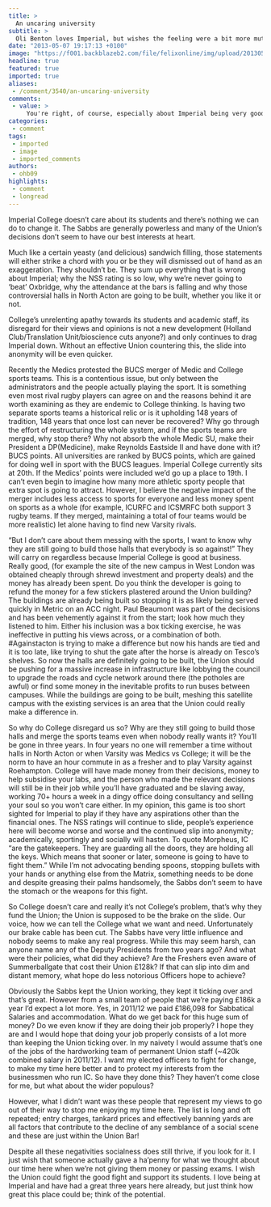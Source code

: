 ```yaml
---
title: >
  An uncaring university
subtitle: >
  Oli Benton loves Imperial, but wishes the feeling were a bit more mutual
date: "2013-05-07 19:17:13 +0100"
image: "https://f001.backblazeb2.com/file/felixonline/img/upload/201305072017-tna08-webbenton.jpg"
headline: true
featured: true
imported: true
aliases:
 - /comment/3540/an-uncaring-university
comments:
 - value: >
     You're right, of course, especially about Imperial being very good at business. The main problem is that we are here for only a few years, and so none of us gets sufficiently invested in the "student experience" to make enough of a fuss about it; a problem which is exacerbated by the fact that Imperial students are pretty much the most apathetic and conservative in the country. The Sabbatical positions were probably meaningful once, but now they exist as an answer to the question "Give an example of a time when you showed leadership qualities," in Consultancy interviews. The best we can hope for is that application rates will drop significantly after the Acton halls come into use.,Thats the responsibility of the Union Council (and generally the student body I guess),This is probably one of the best written articles I've ever read in Felix, and for the most part I totally agree, especially with the final paragraph - I love it here, have a large and friendly social circle, enjoy my Wednesday nights &amp; weekends w
categories:
 - comment
tags:
 - imported
 - image
 - imported_comments
authors:
 - ohb09
highlights:
 - comment
 - longread
---
```


Imperial College doesn’t care about its students and there’s nothing we can do to change it. The Sabbs are generally powerless and many of the Union’s decisions don’t seem to have our best interests at heart.

Much like a certain yeasty (and delicious) sandwich filling, those statements will either strike a chord with you or be they will dismissed out of hand as an exaggeration. They shouldn’t be. They sum up everything that is wrong about Imperial; why the NSS rating is so low, why we’re never going to ‘beat’ Oxbridge, why the attendance at the bars is falling and why those controversial halls in North Acton are going to be built, whether you like it or not.

College’s unrelenting apathy towards its students and academic staff, its disregard for their views and opinions is not a new development (Holland Club/Translation Unit/bioscience cuts anyone?) and only continues to drag Imperial down. Without an effective Union countering this, the slide into anonymity will be even quicker.

Recently the Medics protested the BUCS merger of Medic and College sports teams. This is a contentious issue, but only between the administrators and the people actually playing the sport. It is something even most rival rugby players can agree on and the reasons behind it are worth examining as they are endemic to College thinking. Is having two separate sports teams a historical relic or is it upholding 148 years of tradition, 148 years that once lost can never be recovered? Why go through the effort of restructuring the whole system, and if the sports teams are merged, why stop there? Why not absorb the whole Medic SU, make their President a DP(Medicine), make Reynolds Eastside II and have done with it? BUCS points. All universities are ranked by BUCS points, which are gained for doing well in sport with the BUCS leagues. Imperial College currently sits at 20th. If the Medics’ points were included we’d go up a place to 19th. I can’t even begin to imagine how many more athletic sporty people that extra spot is going to attract. However, I believe the negative impact of the merger includes less access to sports for everyone and less money spent on sports as a whole (for example, ICURFC and ICSMRFC both support 3 rugby teams. If they merged, maintaining a total of four teams would be more realistic) let alone having to find new Varsity rivals.

“But I don’t care about them messing with the sports, I want to know why they are still going to build those halls that everybody is so against!” They will carry on regardless because Imperial College is good at business. Really good, (for example the site of the new campus in West London was obtained cheaply through shrewd investment and property deals) and the money has already been spent. Do you think the developer is going to refund the money for a few stickers plastered around the Union building? The buildings are already being built so stopping it is as likely being served quickly in Metric on an ACC night. Paul Beaumont was part of the decisions and has been vehemently against it from the start; look how much they listened to him. Either his inclusion was a box ticking exercise, he was ineffective in putting his views across, or a combination of both. #Againstacton is trying to make a difference but now his hands are tied and it is too late, like trying to shut the gate after the horse is already on Tesco’s shelves. So now the halls are definitely going to be built, the Union should be pushing for a massive increase in infrastructure like lobbying the council to upgrade the roads and cycle network around there (the potholes are awful) or find some money in the inevitable profits to run buses between campuses. While the buildings are going to be built, meshing this satellite campus with the existing services is an area that the Union could really make a difference in.

So why do College disregard us so? Why are they still going to build those halls and merge the sports teams even when nobody really wants it? You’ll be gone in three years. In four years no one will remember a time without halls in North Acton or when Varsity was Medics vs College; it will be the norm to have an hour commute in as a fresher and to play Varsity against Roehampton. College will have made money from their decisions, money to help subsidise your labs, and the person who made the relevant decisions will still be in their job while you’ll have graduated and be slaving away, working 70+ hours a week in a dingy office doing consultancy and selling your soul so you won’t care either. In my opinion, this game is too short sighted for Imperial to play if they have any aspirations other than the financial ones. The NSS ratings will continue to slide, people’s experience here will become worse and worse and the continued slip into anonymity; academically, sportingly and socially will hasten. To quote Morpheus, IC “are the gatekeepers. They are guarding all the doors, they are holding all the keys. Which means that sooner or later, someone is going to have to fight them.” While I’m not advocating bending spoons, stopping bullets with your hands or anything else from the Matrix, something needs to be done and despite greasing their palms handsomely, the Sabbs don’t seem to have the stomach or the weapons for this fight.

So College doesn’t care and really it’s not College’s problem, that’s why they fund the Union; the Union is supposed to be the brake on the slide. Our voice, how we can tell the College what we want and need. Unfortunately our brake cable has been cut. The Sabbs have very little influence and nobody seems to make any real progress. While this may seem harsh, can anyone name any of the Deputy Presidents from two years ago? And what were their policies, what did they achieve? Are the Freshers even aware of Summerballgate that cost their Union £128k? If that can slip into dim and distant memory, what hope do less notorious Officers hope to achieve?

Obviously the Sabbs kept the Union working, they kept it ticking over and that’s great. However from a small team of people that we’re paying £186k a year I’d expect a lot more. Yes, in 2011/12 we paid £186,098 for Sabbatical Salaries and accommodation. What do we get back for this huge sum of money? Do we even know if they are doing their job properly? I hope they are and I would hope that doing your job properly consists of a lot more than keeping the Union ticking over. In my naivety I would assume that’s one of the jobs of the hardworking team of permanent Union staff (~420k combined salary in 2011/12). I want my elected officers to fight for change, to make my time here better and to protect my interests from the businessmen who run IC. So have they done this? They haven’t come close for me, but what about the wider populous?

However, what I didn’t want was these people that represent my views to go out of their way to stop me enjoying my time here. The list is long and oft repeated; entry charges, tankard prices and effectively banning yards are all factors that contribute to the decline of any semblance of a social scene and these are just within the Union Bar!

Despite all these negativities socialness does still thrive, if you look for it. I just wish that someone actually gave a ha’penny for what we thought about our time here when we’re not giving them money or passing exams. I wish the Union could fight the good fight and support its students. I love being at Imperial and have had a great three years here already, but just think how great this place could be; think of the potential.

